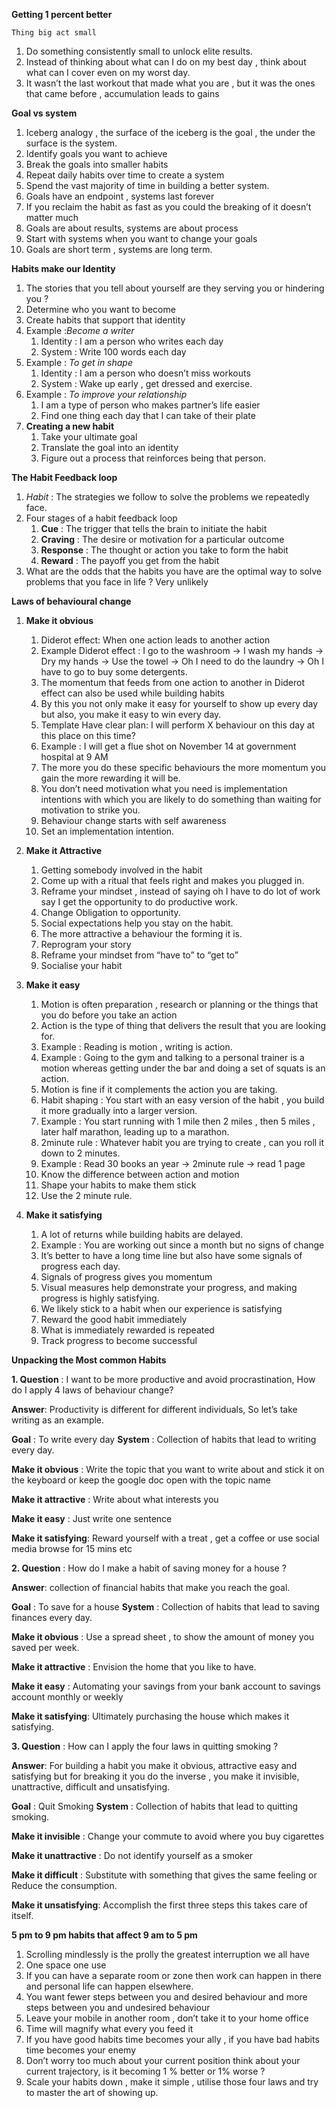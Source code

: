 
**Getting 1 percent better**

    Thing big act small

1. Do something consistently small to unlock elite results.
2. Instead of thinking about what can I do on my best day , think about what can I cover even on my worst day.
3. It wasn’t the last workout that made what you are , but it was the ones that came before , accumulation leads to gains

**Goal vs system**

1. Iceberg analogy , the surface of the iceberg is the goal , the under the surface is the system.
2. Identify goals you want to achieve
3. Break the goals into smaller habits
4. Repeat daily habits over time to create a system
5. Spend the vast majority of time in building a better system.
6. Goals have an endpoint , systems last forever 
7. If you reclaim the habit as fast as you could the breaking of it doesn’t matter much
8. Goals are about results, systems are about process
9. Start with systems when you want to change your goals
10. Goals are short term , systems are long term.

**Habits make our Identity** 

1. The stories that you tell about yourself are they serving you or hindering you ?
2. Determine who you want to become
3. Create habits that support that identity 
4. Example :*Become a writer*
     1. Identity : I am a person who writes each day
     2. System : Write 100 words each day
5. Example : *To get in shape*
     1. Identity : I am a person who doesn’t miss workouts
     2. System : Wake up early , get dressed and exercise.
 6. Example : *To improve your relationship*
     1. I am a type of person who makes partner’s life easier 
     2. Find one thing each day that I can take of their plate
7. **Creating a new habit**
     1. Take your ultimate goal
     2. Translate the goal into an identity
     3. Figure out a process that reinforces being that person.
 
 **The Habit Feedback loop**
  1. *Habit* : The strategies we follow to solve the problems we repeatedly face.
  2. Four stages of a habit feedback loop
     1. **Cue** : The trigger that tells the brain to initiate the habit 
     2. **Craving** : The desire or motivation for a particular outcome
     3. **Response** : The thought or action you take to form the habit
     4. **Reward** : The payoff you get from the habit
 3. What are the odds that the habits you have are the optimal way to solve problems that you face in life ? Very unlikely 

**Laws of behavioural change**

1. **Make it obvious**
   1. Diderot effect: When one action leads to another action 
   2. Example Diderot effect : I go to the washroom -> I wash my hands -> Dry my hands -> Use the towel -> Oh I need to do the laundry -> Oh I have to go to buy some detergents.
   3. The momentum that feeds from one action to another in Diderot effect can also be used while building habits
   4. By this you not only make it easy for yourself to show up every day but also, you make it easy to win every day.
   5. Template Have clear plan: I will perform X behaviour on this day  at this place on this time?
   6. Example : I will get a flue  shot on November 14 at government hospital at 9 AM
   7. The more you do these specific behaviours the more momentum you gain the more rewarding it will be.
   8. You don’t need motivation what you need is implementation intentions with which you are likely to do something than waiting for motivation to strike you.
   9. Behaviour change starts with self awareness 
   10. Set an implementation intention.
   
2. **Make it Attractive**
   1. Getting somebody involved in the habit
   2. Come up with a ritual that feels right and makes you plugged in.
   3. Reframe your mindset , instead of saying oh I have to do lot of work say I get the opportunity to do productive work.
   4. Change Obligation to opportunity.
   5. Social expectations help you stay on the habit.
   6. The more attractive a behaviour the forming it is.
   7. Reprogram your story
   8. Reframe your mindset from “have to” to “get to”
   9. Socialise your habit
3. **Make it easy**
   1. Motion is often preparation , research or planning or the things that you do before you take an action 
   2. Action is the type of thing that delivers the result that you are looking for. 
   3. Example : Reading is motion , writing is action.
   4. Example : Going to the gym and talking to a personal trainer is a motion whereas getting under the bar and doing a set of squats is an action.
   5. Motion is fine if it complements the action you are taking.
   6. Habit shaping : You start with an easy version of the habit , you build it more gradually into a larger version.
   7. Example : You start running with 1 mile then 2 miles , then 5 miles , later half marathon, leading up to a marathon.
   8. 2minute rule : Whatever habit you are trying to create , can you roll it down to 2 minutes.
   9. Example : Read 30 books an year  -> 2minute rule -> read 1 page 
   10. Know the difference between action and motion
   11. Shape your habits to make them stick
   12. Use the 2 minute rule.
4. **Make it satisfying** 
   1. A lot of returns while building habits are delayed.
   2. Example : You are working out since a month but no signs of change 
   3. It’s better to have a long time line but also have some signals of progress each day.
   4. Signals of progress gives you momentum
   5. Visual measures help demonstrate your progress, and making progress is highly satisfying.
   6. We likely stick to a habit when our experience is satisfying 
   7. Reward the good habit immediately 
   8. What is immediately rewarded is repeated 
   9. Track progress to become successful 

**Unpacking the Most common Habits**

**1. Question** : I want to be more productive and avoid procrastination, How do I apply 4 laws of behaviour change?

**Answer**:  Productivity is different for different individuals, So let’s take writing as an example.

**Goal** : To write every day
**System** : Collection of habits that lead to writing every day.

**Make it obvious** : Write the topic that you want to write about and stick it on the keyboard or keep the google doc open with the topic name

**Make it attractive** : Write about what interests you

**Make it easy** : Just write one sentence 

**Make it satisfying**: Reward yourself with a treat , get a coffee or  use social media browse for 15 mins etc


**2. Question** : How do I make a habit of saving money for a house ?

**Answer**:  collection of financial habits that make you reach the goal.

**Goal** : To save for a house
**System** : Collection of habits that lead to saving finances every day.

**Make it obvious** : Use a spread sheet , to show the amount of money you saved per week.

**Make it attractive** : Envision the home that you like to have.

**Make it easy** : Automating your savings from your bank account to savings account monthly or weekly

**Make it satisfying**: Ultimately purchasing the house which makes it satisfying.

**3. Question** : How can I apply the four laws in quitting smoking  ?

**Answer**:  For building a habit you make it obvious, attractive easy and satisfying but for breaking it you do the inverse , you make it invisible, unattractive, difficult and unsatisfying.

**Goal** : Quit Smoking
**System** : Collection of habits that lead to quitting smoking.

**Make it invisible** : Change your commute to avoid where you buy cigarettes 

**Make it unattractive** : Do not identify yourself as a smoker

**Make it difficult** : Substitute with something that gives the same feeling or Reduce the consumption.

**Make it unsatisfying**: Accomplish the first three steps this takes care of itself.

**5 pm to 9 pm habits that affect 9 am to 5 pm**

1. Scrolling mindlessly is the prolly the greatest interruption we all have 
2. One space one use
3. If you can have a separate room or zone then work can happen in there and personal life can happen elsewhere. 
4. You want fewer steps between you and desired behaviour and more steps between you and undesired behaviour 
5. Leave your mobile in another room , don’t take it to your home office 
6. Time will magnify what every you feed it
7. If you have good habits time becomes your ally , if you have bad habits time becomes your enemy
8. Don’t worry too much about your current position think about your current trajectory, is it becoming 1 % better or 1% worse ?
9. Scale your habits down , make it simple , utilise those four laws and try to master the art of showing up.
